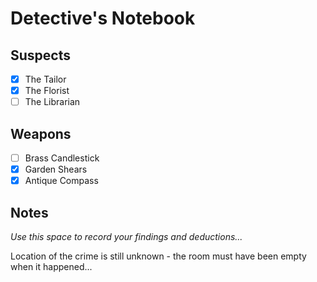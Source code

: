 # Detective's Notebook

## Suspects
- [x] The Tailor
- [x] The Florist
- [ ] The Librarian

## Weapons
- [ ] Brass Candlestick
- [x] Garden Shears
- [x] Antique Compass

## Notes
*Use this space to record your findings and deductions...*

Location of the crime is still unknown - the room must have been empty when it happened...
